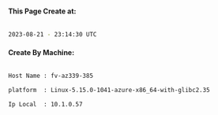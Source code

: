 
   
#### This Page Create at:

```bash

2023-08-21 - 23:14:30 UTC

```

#### Create By Machine:

```bash

Host Name : fv-az339-385

platform  : Linux-5.15.0-1041-azure-x86_64-with-glibc2.35

Ip Local  : 10.1.0.57

```

